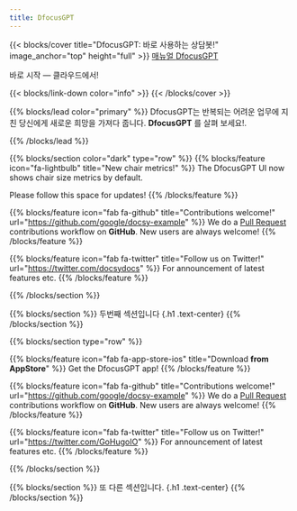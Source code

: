 ```yaml
---
title: DfocusGPT
---
```


{{< blocks/cover title="DfocusGPT: 바로 사용하는 상담봇!" image_anchor="top" height="full" >}}
<a class="btn btn-lg btn-primary me-3 mb-4" href="/docs/">
  매뉴얼 <i class="fas fa-arrow-alt-circle-right ms-2"></i>
</a>
<a class="btn btn-lg btn-secondary me-3 mb-4" href="https://gpt.dfocus.net">
  DfocusGPT <i class="fab ms-2 "></i>
</a>
<p class="lead mt-5"> 바로 시작 &mdash; 클라우드에서!</p>
{{< blocks/link-down color="info" >}}
{{< /blocks/cover >}}


{{% blocks/lead color="primary" %}}
DfocusGPT는 반복되는 어려운 업무에 지친 당신에게 새로운 희망을 가져다 줍니다. **DfocusGPT** 를 살펴 보세요!.

{{% /blocks/lead %}}

{{% blocks/section color="dark" type="row" %}}
{{% blocks/feature icon="fa-lightbulb" title="New chair metrics!" %}}
The DfocusGPT UI now shows chair size metrics by default.

Please follow this space for updates!
{{% /blocks/feature %}}


{{% blocks/feature icon="fab fa-github" title="Contributions welcome!" url="https://github.com/google/docsy-example" %}}
We do a [Pull Request](https://github.com/google/docsy-example/pulls) contributions workflow on **GitHub**. New users are always welcome!
{{% /blocks/feature %}}


{{% blocks/feature icon="fab fa-twitter" title="Follow us on Twitter!" url="https://twitter.com/docsydocs" %}}
For announcement of latest features etc.
{{% /blocks/feature %}}


{{% /blocks/section %}}


{{% blocks/section %}}
두번째 섹션입니다
{.h1 .text-center}
{{% /blocks/section %}}


{{% blocks/section type="row" %}}

{{% blocks/feature icon="fab fa-app-store-ios" title="Download **from AppStore**" %}}
Get the DfocusGPT app!
{{% /blocks/feature %}}

{{% blocks/feature icon="fab fa-github" title="Contributions welcome!"
    url="https://github.com/google/docsy-example" %}}
We do a [Pull Request](https://github.com/google/docsy-example/pulls)
contributions workflow on **GitHub**. New users are always welcome!
{{% /blocks/feature %}}

{{% blocks/feature icon="fab fa-twitter" title="Follow us on Twitter!"
    url="https://twitter.com/GoHugoIO" %}}
For announcement of latest features etc.
{{% /blocks/feature %}}

{{% /blocks/section %}}


{{% blocks/section %}}
또 다른 섹션입니다.
{.h1 .text-center}
{{% /blocks/section %}}